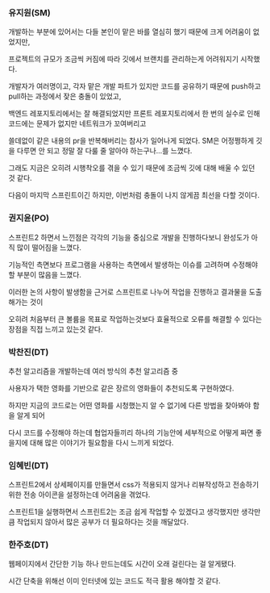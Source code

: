 ### 유지원(SM)
개발하는 부분에 있어서는 다들 본인이 맡은 바를 열심히 했기 때문에 크게 어려움이 없었지만,

프로젝트의 규모가 조금씩 커짐에 따라 깃에서 브랜치를 관리하는게 어려워지기 시작했다.

개발자가 여러명이고, 각자 맡은 개발 파트가 있지만 코드를 공유하기 때문에 push하고 pull하는 과정에서 잦은 충돌이 있었고,

백엔드 레포지토리에서는 잘 해결되었지만 프론트 레포지토리에서 한 번의 실수로 인해 코드에는 문제가 없지만 네트워크가 꼬여버리고

쓸데없이 같은 내용의 pr을 반복해버리는 참사가 일어나게 되었다. SM은 어정쩡하게 깃을 다루면 안 되고 정말 잘 다룰 줄 알아야 하는구나...를 느꼈다.

그래도 지금은 오히려 시행착오를 겪을 수 있기 때문에 조금씩 깃에 대해 배울 수 있던 것 같다. 

다음이 마지막 스프린트이긴 하지만, 이번처럼 충돌이 나지 않게끔 최선을 다할 것이다.
### 권지윤(PO)
스프린트2 하면서 느낀점은 각각의 기능을 중심으로 개발을 진행하다보니 완성도가 아직 많이 떨어짐을 느꼈다. 

기능적인 측면보다 프로그램을 사용하는 측면에서 발생하는 이슈를 고려하며 수정해야할 부분이 많음을 느꼈다. 

이러한 논의 사항이 발생함을 근거로 스프린트로 나누어 작업을 진행하고 결과물을 도출해가는 것이 

오히려 처음부터 큰 볼륨을 목표로 작업하는것보다 효율적으로 오류를 해결할 수 있다는 장점을 직접 느끼고 있는것 같다.
### 박찬진(DT)
추천 알고리즘을 개발하는데 여러 방식의 추천 알고리즘 중 

사용자가 택한 영화를 기반으로 같은 장르의 영화들이 추천되도록 구현하였다.

하지만 지금의 코드로는 어떤 영화를 시청했는지 알 수 없기에 다른 방법을 찾아봐야 함을 알게 되어 

다시 코드를 수정해야 하는데 협업자들끼리 하나의 기능안에 세부적으로 어떻게 짜면 좋을지에 대해 많은 이야기가 필요함을 다시 느끼게 되었다.
### 임혜빈(DT)
스프린트2에서 상세페이지를 만들면서 css가 적용되지 않거나 리뷰작성하고 전송하기 위한 전송 아이콘을 설정하는데 어려움을 겪었다.

스프린트1을 실행하면서 스프린트2는 조금 쉽게 작업할 수 있겠다고 생각했지만 생각만큼 작업되지 않아서 많은 공부가 더 필요하다는 것을 깨달았다.
### 한주호(DT)
웹페이지에서 간단한 기능 하나 만드는데도 시간이 오래 걸린다는 걸 알게됐다.

시간 단축을 위해선 이미 인터넷에 있는 코드도 적극 활용 해야할 것 같다.

